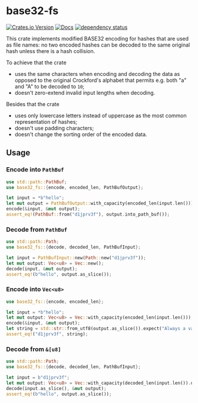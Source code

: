 # base32-fs

[![Crates.io Version](https://img.shields.io/crates/v/base32-fs)](https://crates.io/base32-fs/base32-fs)
[![Docs](https://docs.rs/base32-fs/badge.svg)](https://docs.rs/base32-fs)
[![dependency status](https://deps.rs/repo/github/igankevich/base32-fs/status.svg)](https://deps.rs/repo/github/igankevich/base32-fs)

This crate implements modified BASE32 encoding for hashes that are used as file names:
no two encoded hashes can be decoded to the same original hash unless there is a hash collision.

To achieve that the crate
- uses the same characters when encoding and decoding the data
  as opposed to the original Crockford's alphabet that permits e.g. both "a" and "A" to be decoded to `10`;
- doesn't zero-extend invalid input lengths when decoding.

Besides that the crate
- uses only lowercase letters instead of uppercase as the most common representation of hashes;
- doesn't use padding characters;
- doesn't change the sorting order of the encoded data.


## Usage


### Encode into `PathBuf`

```rust
use std::path::PathBuf;
use base32_fs::{encode, encoded_len, PathBufOutput};

let input = *b"hello";
let mut output = PathBufOutput::with_capacity(encoded_len(input.len()));
encode(&input, &mut output);
assert_eq!(PathBuf::from("d1jprv3f"), output.into_path_buf());
```


### Decode from `PathBuf`

```rust
use std::path::Path;
use base32_fs::{decode, decoded_len, PathBufInput};

let input = PathBufInput::new(Path::new("d1jprv3f"));
let mut output: Vec<u8> = Vec::new();
decode(input, &mut output);
assert_eq!(b"hello", output.as_slice());
```


### Encode into `Vec<u8>`

```rust
use base32_fs::{encode, encoded_len};

let input = *b"hello";
let mut output: Vec<u8> = Vec::with_capacity(encoded_len(input.len()));
encode(&input, &mut output);
let string = std::str::from_utf8(output.as_slice()).expect("Always a valid UTF-8 byte sequence");
assert_eq!("d1jprv3f", string);
```


### Decode from `&[u8]`

```rust
use std::path::Path;
use base32_fs::{decode, decoded_len, PathBufInput};

let input = b"d1jprv3f";
let mut output: Vec<u8> = Vec::with_capacity(decoded_len(input.len()).unwrap());
decode(input.as_slice(), &mut output);
assert_eq!(b"hello", output.as_slice());
```
